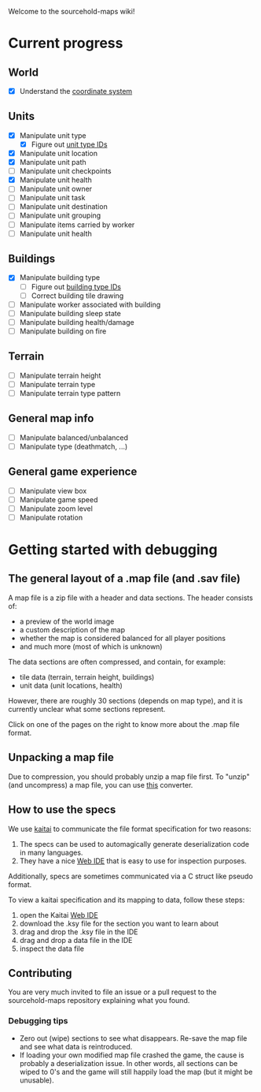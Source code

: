 Welcome to the sourcehold-maps wiki!

# Current progress

## World
 - [x] Understand the [coordinate system](https://github.com/sourcehold/sourcehold-maps/wiki/Map-coordinates)

## Units
 - [x] Manipulate unit type
   - [x] Figure out [unit type IDs](https://github.com/J-T-de/CrusaderData/blob/master/data/crusader_data.CT)
 - [X] Manipulate unit location
 - [X] Manipulate unit path
 - [ ] Manipulate unit checkpoints
 - [X] Manipulate unit health
 - [ ] Manipulate unit owner
 - [ ] Manipulate unit task
 - [ ] Manipulate unit destination
 - [ ] Manipulate unit grouping
 - [ ] Manipulate items carried by worker
 - [ ] Manipulate unit health
  
## Buildings
 - [x] Manipulate building type
   - [ ] Figure out [building type IDs](https://github.com/J-T-de/CrusaderData/blob/master/data/crusader_data.CT)
   - [ ] Correct building tile drawing
 - [ ] Manipulate worker associated with building
 - [ ] Manipulate building sleep state
 - [ ] Manipulate building health/damage
 - [ ] Manipulate building on fire
 
## Terrain
 - [ ] Manipulate terrain height
 - [ ] Manipulate terrain type
 - [ ] Manipulate terrain type pattern

## General map info
 - [ ] Manipulate balanced/unbalanced
 - [ ] Manipulate type (deathmatch, ...)
 
## General game experience
 - [ ] Manipulate view box
 - [ ] Manipulate game speed
 - [ ] Manipulate zoom level
 - [ ] Manipulate rotation

# Getting started with debugging

## The general layout of a .map file (and .sav file)
A map file is a zip file with a header and data sections.
The header consists of:
- a preview of the world image
- a custom description of the map
- whether the map is considered balanced for all player positions
- and much more (most of which is unknown)

The data sections are often compressed, and contain, for example:
- tile data (terrain, terrain height, buildings)
- unit data (unit locations, health)

However, there are roughly 30 sections (depends on map type), and it is currently unclear what some sections represent.

Click on one of the pages on the right to know more about the .map file format.

## Unpacking a map file
Due to compression, you should probably unzip a map file first. To "unzip" (and uncompress) a map file, you can use [this](https://sourcehold.github.io/sourcehold-maps) converter.

## How to use the specs
We use [kaitai](https://kaitai.io) to communicate the file format specification for two reasons:
1. The specs can be used to automagically generate deserialization code in many languages.
2. They have a nice [Web IDE](https://ide.kaitai.io) that is easy to use for inspection purposes.

Additionally, specs are sometimes communicated via a C struct like pseudo format.

To view a kaitai specification and its mapping to data, follow these steps:
1. open the Kaitai [Web IDE](https://ide.kaitai.io)
2. download the .ksy file for the section you want to learn about
3. drag and drop the .ksy file in the IDE
4. drag and drop a data file in the IDE
5. inspect the data file

## Contributing
You are very much invited to file an issue or a pull request to the sourcehold-maps repository explaining what you found.

### Debugging tips
* Zero out (wipe) sections to see what disappears. Re-save the map file and see what data is reintroduced.
* If loading your own modified map file crashed the game, the cause is probably a deserialization issue.
In other words, all sections can be wiped to 0's and the game will still happily load the map (but it might be unusable).  